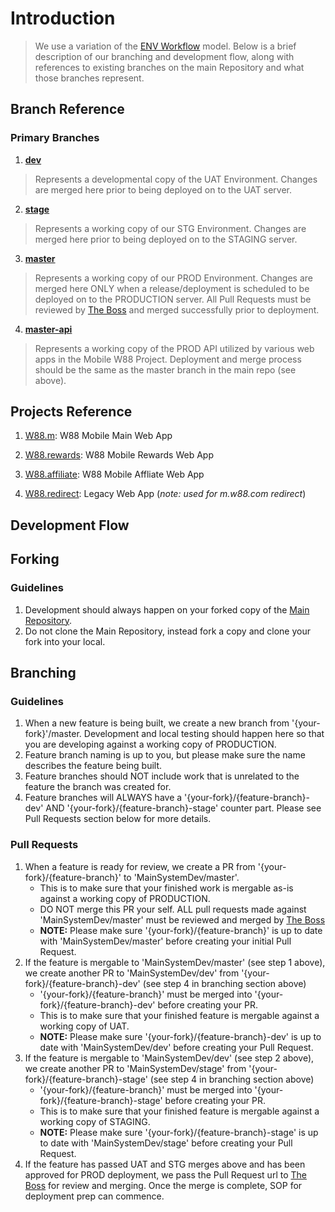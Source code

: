 # Introduction

> We use a variation of the [ENV Workflow][envflow] model. Below is a brief description of our branching and development flow, 
along with references to existing branches on the main Repository and what those branches represent.

## Branch Reference

### Primary Branches

1. **[dev][devbranch]**
> Represents a developmental copy of the UAT Environment. Changes are merged here prior to being deployed on to the UAT server. 

2. **[stage][stagebranch]**
> Represents a working copy of our STG Environment. Changes are merged here prior to being deployed on to the STAGING server.

3. **[master][masterbranch]**
> Represents a working copy of our PROD Environment. Changes are merged here ONLY when a release/deployment is scheduled to be deployed on to the PRODUCTION server. All Pull Requests must be reviewed by [The Boss][bossman] and merged successfully prior to deployment.

4. **[master-api][apibranch]**
> Represents a working copy of the PROD API utilized by various web apps in the Mobile W88 Project. Deployment and merge process should be the same as the master branch in the main repo (see above).

## Projects Reference

1. [W88.m][mwebw88]: W88 Mobile Main Web App

2. [W88.rewards][mrewardsw88]: W88 Mobile Rewards Web App

3. [W88.affiliate][maffiliatew88]: W88 Mobile Affliate Web App

4. [W88.redirect][redirectw88]: Legacy Web App (*note: used for m.w88.com redirect*)

## Development Flow

## Forking

### Guidelines

1. Development should always happen on your forked copy of the [Main Repository][mainrepo]. 
2. Do not clone the Main Repository, instead fork a copy and clone your fork into your local.

## Branching

### Guidelines

1. When a new feature is being built, we create a new branch from '{your-fork}'/master. Development and local testing should happen here so that you are developing against a working copy of PRODUCTION.
2. Feature branch naming is up to you, but please make sure the name describes the feature being built.
3. Feature branches should NOT include work that is unrelated to the feature the branch was created for.
4. Feature branches will ALWAYS have a '{your-fork}/{feature-branch}-dev' AND '{your-fork}/{feature-branch}-stage' counter part. Please see Pull Requests section below for more details.

### Pull Requests

1. When a feature is ready for review, we create a PR from '{your-fork}/{feature-branch}' to 'MainSystemDev/master'. 
    * This is to make sure that your finished work is mergable as-is against a working copy of PRODUCTION. 
    * DO NOT merge this PR your self. ALL pull requests made against 'MainSystemDev/master' must be reviewed and merged by [The Boss][bossman]
    * **NOTE:** Please make sure '{your-fork}/{feature-branch}' is up to date with 'MainSystemDev/master' before creating your initial Pull Request.
2. If the feature is mergable to 'MainSystemDev/master' (see step 1 above), we create another PR to 'MainSystemDev/dev' from '{your-fork}/{feature-branch}-dev' (see step 4 in branching section above)
    * '{your-fork}/{feature-branch}' must be merged into '{your-fork}/{feature-branch}-dev' before creating your PR.
    * This is to make sure that your finished feature is mergable against a working copy of UAT.
    * **NOTE:** Please make sure '{your-fork}/{feature-branch}-dev' is up to date with 'MainSystemDev/dev' before creating your Pull Request.
3. If the feature is mergable to 'MainSystemDev/dev' (see step 2 above), we create another PR to 'MainSystemDev/stage' from '{your-fork}/{feature-branch}-stage' (see step 4 in branching section above)
    * '{your-fork}/{feature-branch}' must be merged into '{your-fork}/{feature-branch}-stage' before creating your PR.
    * This is to make sure that your finished feature is mergable against a working copy of STAGING.
    * **NOTE:** Please make sure '{your-fork}/{feature-branch}-stage' is up to date with 'MainSystemDev/stage' before creating your Pull Request.
4. If the feature has passed UAT and STG merges above and has been approved for PROD deployment, we pass the Pull Request url to [The Boss][bossman] for review and merging. Once the merge is complete, SOP for deployment prep can commence.


[envflow]: https://www.wearefine.com/mingle/env-branching-with-git/
[mainrepo]: https://github.com/MainSystemDev/MobileSystem/
[devbranch]: https://github.com/MainSystemDev/MobileSystem/tree/dev
[stagebranch]: https://github.com/MainSystemDev/MobileSystem/tree/stage
[masterbranch]: https://github.com/MainSystemDev/MobileSystem/tree/master
[apibranch]: https://github.com/MainSystemDev/MobileSystem/tree/master-api
[bossman]: https://github.com/gbmakaveli
[redirectw88]: http://m.w88.com/
[mrewardsw88]: https://mrewards.w88live.com
[maffiliatew88]: https://maffiliate.w88live.com
[mwebw88]: https://m.w88live.com
